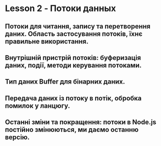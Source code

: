 # Lesson 2 - Потоки данных

## Потоки для читання, запису та перетворення даних. Область застосування потоків, їхнє правильне використання.

## Внутрішній пристрій потоків: буферизація даних, події, методи керування потоками.



## Тип даних Buffer для бінарних даних.

## Передача даних із потоку в потік, обробка помилок у ланцюгу.

## Останні зміни та покращення: потоки в Node.js постійно змінюються, ми даємо останню версію.
